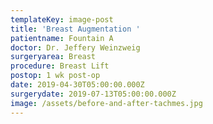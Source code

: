 ```yaml
---
templateKey: image-post
title: 'Breast Augmentation '
patientname: Fountain A
doctor: Dr. Jeffery Weinzweig
surgeryarea: Breast
procedure: Breast Lift
postop: 1 wk post-op
date: 2019-04-30T05:00:00.000Z
surgerydate: 2019-07-13T05:00:00.000Z
image: /assets/before-and-after-tachmes.jpg
---
```


